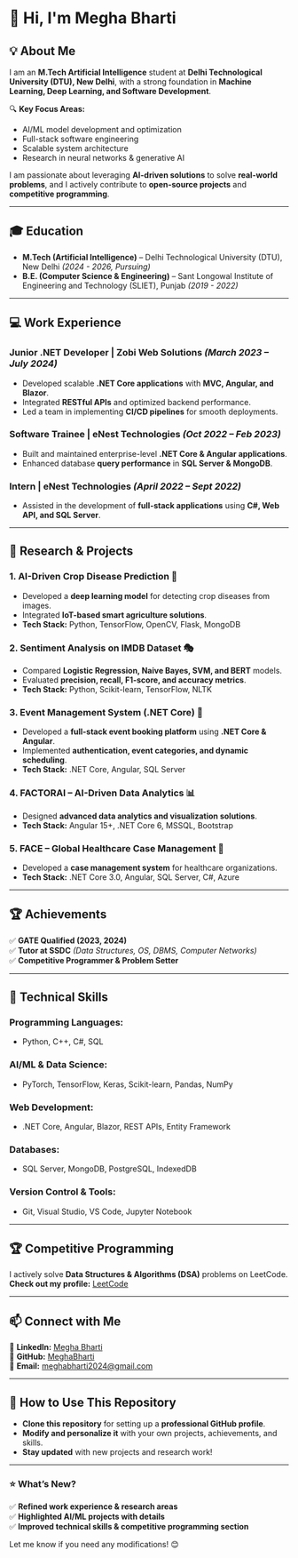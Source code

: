 # 👋 Hi, I'm Megha Bharti  

## 💡 About Me  
I am an **M.Tech Artificial Intelligence** student at **Delhi Technological University (DTU), New Delhi**, with a strong foundation in **Machine Learning, Deep Learning, and Software Development**.  

🔍 **Key Focus Areas:**  
- AI/ML model development and optimization  
- Full-stack software engineering  
- Scalable system architecture  
- Research in neural networks & generative AI  

I am passionate about leveraging **AI-driven solutions** to solve **real-world problems**, and I actively contribute to **open-source projects** and **competitive programming**.  

---

## 🎓 Education  
- **M.Tech (Artificial Intelligence)** – Delhi Technological University (DTU), New Delhi *(2024 - 2026, Pursuing)*  
- **B.E. (Computer Science & Engineering)** – Sant Longowal Institute of Engineering and Technology (SLIET), Punjab *(2019 - 2022)*  

---

## 💻 Work Experience  
### **Junior .NET Developer | Zobi Web Solutions** *(March 2023 – July 2024)*  
- Developed scalable **.NET Core applications** with **MVC, Angular, and Blazor**.  
- Integrated **RESTful APIs** and optimized backend performance.  
- Led a team in implementing **CI/CD pipelines** for smooth deployments.  

### **Software Trainee | eNest Technologies** *(Oct 2022 – Feb 2023)*  
- Built and maintained enterprise-level **.NET Core & Angular applications**.  
- Enhanced database **query performance** in **SQL Server & MongoDB**.  

### **Intern | eNest Technologies** *(April 2022 – Sept 2022)*  
- Assisted in the development of **full-stack applications** using **C#, Web API, and SQL Server**.  

---

## 🔬 Research & Projects  
### **1. AI-Driven Crop Disease Prediction** 🌱  
- Developed a **deep learning model** for detecting crop diseases from images.  
- Integrated **IoT-based smart agriculture solutions**.  
- **Tech Stack:** Python, TensorFlow, OpenCV, Flask, MongoDB  

### **2. Sentiment Analysis on IMDB Dataset** 🎭  
- Compared **Logistic Regression, Naive Bayes, SVM, and BERT** models.  
- Evaluated **precision, recall, F1-score, and accuracy metrics**.  
- **Tech Stack:** Python, Scikit-learn, TensorFlow, NLTK  

### **3. Event Management System (.NET Core)** 📅  
- Developed a **full-stack event booking platform** using **.NET Core & Angular**.  
- Implemented **authentication, event categories, and dynamic scheduling**.  
- **Tech Stack:** .NET Core, Angular, SQL Server  

### **4. FACTORAI – AI-Driven Data Analytics** 📊  
- Designed **advanced data analytics and visualization solutions**.  
- **Tech Stack:** Angular 15+, .NET Core 6, MSSQL, Bootstrap  

### **5. FACE – Global Healthcare Case Management** 🏥  
- Developed a **case management system** for healthcare organizations.  
- **Tech Stack:** .NET Core 3.0, Angular, SQL Server, C#, Azure  

---

## 🏆 Achievements  
✅ **GATE Qualified (2023, 2024)**  
✅ **Tutor at SSDC** *(Data Structures, OS, DBMS, Computer Networks)*  
✅ **Competitive Programmer & Problem Setter**  

---

## 🔧 Technical Skills  
### **Programming Languages:**  
- Python, C++, C#, SQL  

### **AI/ML & Data Science:**  
- PyTorch, TensorFlow, Keras, Scikit-learn, Pandas, NumPy  

### **Web Development:**  
- .NET Core, Angular, Blazor, REST APIs, Entity Framework  

### **Databases:**  
- SQL Server, MongoDB, PostgreSQL, IndexedDB  

### **Version Control & Tools:**  
- Git, Visual Studio, VS Code, Jupyter Notebook  

---

## 🏆 Competitive Programming  
I actively solve **Data Structures & Algorithms (DSA)** problems on LeetCode.  
**Check out my profile:** [LeetCode](https://leetcode.com/u/MeghaBharti24/)  

---

## 📫 Connect with Me  
📍 **LinkedIn:** [Megha Bharti](https://www.linkedin.com/in/megha-bharti-19797121a)  
📍 **GitHub:** [MeghaBharti](https://github.com/MeghaBharti)  
📍 **Email:** meghabharti2024@gmail.com  

---

## 🚀 How to Use This Repository  
- **Clone this repository** for setting up a **professional GitHub profile**.  
- **Modify and personalize it** with your own projects, achievements, and skills.  
- **Stay updated** with new projects and research work!  

---

### ⭐ **What’s New?**  
✅ **Refined work experience & research areas**  
✅ **Highlighted AI/ML projects with details**  
✅ **Improved technical skills & competitive programming section**  

Let me know if you need any modifications! 😊  
